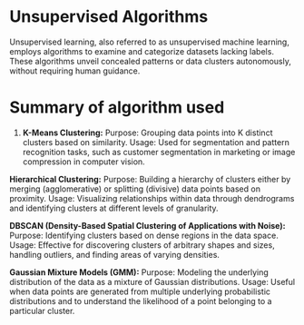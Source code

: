 # Unsupervised Algorithms
Unsupervised learning, also referred to as unsupervised machine learning, employs algorithms to examine and categorize datasets lacking labels. These algorithms unveil concealed patterns or data clusters autonomously, without requiring human guidance.

# Summary of algorithm used
1. **K-Means Clustering:**
Purpose: Grouping data points into K distinct clusters based on similarity.
Usage: Used for segmentation and pattern recognition tasks, such as customer segmentation in marketing or image compression in computer vision.

**Hierarchical Clustering:**
Purpose: Building a hierarchy of clusters either by merging (agglomerative) or splitting (divisive) data points based on proximity.
Usage: Visualizing relationships within data through dendrograms and identifying clusters at different levels of granularity.

**DBSCAN (Density-Based Spatial Clustering of Applications with Noise):**
Purpose: Identifying clusters based on dense regions in the data space.
Usage: Effective for discovering clusters of arbitrary shapes and sizes, handling outliers, and finding areas of varying densities.

**Gaussian Mixture Models (GMM):**
Purpose: Modeling the underlying distribution of the data as a mixture of Gaussian distributions.
Usage: Useful when data points are generated from multiple underlying probabilistic distributions and to understand the likelihood of a point belonging to a particular cluster.
   
